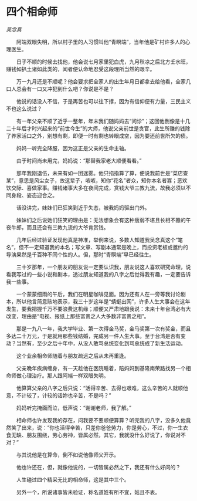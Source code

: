 # 四个相命师

*吴念真*

　　阿端双眼失明，所以村子里的人习惯叫他“青瞑端”，当年他是矿村许多人的心理医生。

　　日子不顺的时候去找他，他会说七月家里犯白虎，九月秋凉之后北方壬水旺，赚钱如扒土诸如此类的，闻者便认命地忍受这段理所当然的艰辛。

　　万一九月还是不顺呢？他会要求把全家人的出生年月日都拿去给他看，全家几口人总会有一口又冲犯到什么吧？你说是不是？

　　他说的话没人不信，于是再苦也可以往下撑，因为有信仰便有力量，三民主义不也这么说过？

　　有一年父亲不顺了近乎一整年，年末我们随妈妈去“问诊”；这回他倒像是十几二十年后才时兴起来的“前世今生”的大师，他说父亲前世是贪官，此生所赚的钱除了养家活口之外，别想有剩，即便一时有剩也转眼成空，因为要还前世所欠的债。

　　妈妈一听完全降服，因为这正是父亲的生命主轴。

　　由于时间尚未用完，妈妈说：“那替我家老大顺便看看。”

　　那年我刚退伍，未来有如一团迷雾。他只掐指算了算，便说我前世是“菜店查某”，意思是风尘女子，故这辈子，咳咳，知你“花名”者众，知你本名者寡；恶欢饮交际、喜做家事。赚钱诸事大多在夜间完成，赏钱大爷三教九流，故我必须以不同身段、姿态迎合之。

　　话没讲完，妹妹们已狂笑到近乎失态，被我妈妈驱出门外。

　　妹妹们之后说她们狂笑的理由是：无法想象会有这种瘦弱不堪且长相不雅的午夜牛郎，而且还会有三教九流的大爷肯赏钱。

　　几年后经过验证发现他真是神准，举例来说，多数人知道我吴念真这个“笔名”，但不一定知道我的本名；写文章、写剧本通常是晚上，而投资老板或邀约的导演果然是千百种不同个性的人。但，那时“青瞑端”早已经往生。

　　三十岁那年，一个朋友的朋友说一定要认识我，朋友说这人喜欢研究命理，说看我写过的一些小说和剧本，透过朋友知道我的八字之后觉得我有趣，一定要告诉我一些事。

　　一个蒙蒙细雨的午后，我们在明星咖啡见面。因为还有人在一旁等我讨论剧本，所以他言简意赅地表示，我三十岁这年是“蜻蜓出网”，许多人生大事会在这年发生，要我把握千万不要浪费这机缘；顺便又严肃地跟我说：未来十年台湾必有大改变，理由是“电视、报纸上那些富贵之人大多数非富贵之相”。

　　那是一九八一年，我大学毕业、第一次得金马奖，金马奖第一次有奖金，而且多达二十万元，于是就用那些钱结婚，完成另一件人生大事。至于台湾是否有变动？当然有，至少之后十年中，从没人敢骂总统变化到骂总统成了新生活运动。

　　这个业余相命师随着与朋友疏远之后从未再重逢。

　　父亲晚年疾病缠身，有一天趁他在医院睡着，陪妈妈到基隆南荣路找另一个相命师做心理治疗。那人跟阿端一样双眼失明。

　　他算算父亲的八字之后只说：“活得辛苦、去得也艰难，这么辛苦的人就顺他意，不计较了，计较的话妳也辛苦，不是吗？”

　　妈妈听完掩面而泣，低声说：“谢谢老师，我了解。”

　　相命师也许发现我的存在，问我要不要顺便算算？听完我的八字，没多久他竟然笑了出来，说：“你也活得辛苦，只差你爸爸劳力，你是劳心，不过，你一生衣食无缺、朋友围绕，劳心劳神，皆属必然，其它，我就没什么好说了，你说对不对？”

　　与其说他是在算命，倒不如说他像师父开示。

　　他也许还在，但，就像他说的，一切皆属必然之下，我还有什么好问的？

　　人生碰过四个精采无比的相命师，这是其中三个。

　　另外一个，所说诸事皆未验证，称名道姓有所不宜，姑且不表。